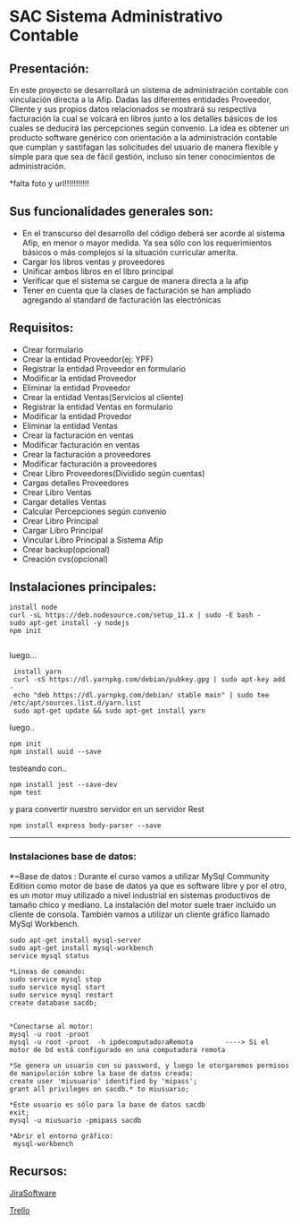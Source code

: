 # SAC Sistema Administrativo Contable

## Presentación:

 En este proyecto se desarrollará un sistema de administración contable con vinculación directa a la Afip.
 Dadas las diferentes entidades Proveedor, Cliente y sus propios datos relacionados se mostrará su respectiva facturación la cual se volcará 
en libros junto a los detalles básicos de los cuales se deducirá las percepciones según convenio.
 La idea es obtener un producto software genérico con orientación a la administración contable que cumplan y sastifagan las solicitudes
del usuario de manera flexible y simple para que sea de fácil gestión, incluso sin tener conocimientos de administración.


  *falta foto y url!!!!!!!!!!!

## Sus funcionalidades generales son:

- En el transcurso del desarrollo del código deberá ser acorde al sistema Afip, en menor o mayor medida. Ya sea
 sólo con los requerimientos básicos o más complejos si la situación curricular amerita.
- Cargar los libros ventas y proveedores 
- Unificar ambos libros en el libro principal
- Verificar que el sistema se cargue de manera directa a la afip
- Tener en cuenta que la clases de facturación se han ampliado agregando al standard de facturación las electrónicas

## Requisitos:
- Crear formulario
- Crear la entidad Proveedor(ej: YPF)
- Registrar la entidad Proveedor en formulario
- Modificar la entidad Proveedor
- Eliminar la entidad Proveedor
- Crear la entidad Ventas(Servicios al cliente)
- Registrar la entidad Ventas en formulario
- Modificar la entidad Provedor
- Eliminar la entidad Ventas
- Crear la facturación en ventas
- Modificar facturación en ventas
- Crear la facturación a proveedores
- Modificar facturación a proveedores
- Crear Libro Proveedores(Dividido según cuentas)
- Cargas detalles Proveedores
- Crear Libro Ventas
- Cargar detalles Ventas
- Calcular Percepciones según convenio
- Crear Libro Principal
- Cargar Libro Principal
- Vincular Libro Principal a Sistema Afip
- Crear backup(opcional)
- Creación cvs(opcional)


## Instalaciones principales:
  ~~~
  install node
  curl -sL https://deb.nodesource.com/setup_11.x | sudo -E bash -
  sudo apt-get install -y nodejs 
  npm init 


  ~~~
luego...
~~~
 install yarn
 curl -sS https://dl.yarnpkg.com/debian/pubkey.gpg | sudo apt-key add -
 echo "deb https://dl.yarnpkg.com/debian/ stable main" | sudo tee /etc/apt/sources.list.d/yarn.list
 sudo apt-get update && sudo apt-get install yarn
~~~
luego..
~~~
npm init
npm install uuid --save
~~~
testeando con..
~~~
npm install jest --save-dev
npm test
~~~
y para convertir nuestro servidor en un servidor Rest
~~~
npm install express body-parser --save
~~~
___
 







### Instalaciones base de datos:

*~Base de datos :
 Durante el curso vamos a utilizar MySql Community Edition como motor de base de datos ya que es software libre y por el otro, es un motor
 muy utilizado a nivel industrial en sistemas productivos de tamaño chico y mediano.
 La instalación del motor suele traer incluido un cliente de consola. También vamos a utilizar un cliente gráfico llamado MySql Workbench.

 ~~~
 sudo apt-get install mysql-server
 sudo apt-get install mysql-workbench
 service mysql status 
 
 *Líneas de comando:
 sudo service mysql stop
 sudo service mysql start
 sudo service mysql restart
 create database sacdb;


 *Conectarse al motor:
 mysql -u root -proot 
 mysql -u root -proot  -h ipdecomputadoraRemota        ----> Si el motor de bd está configurado en una computadora remota
 
 *Se genera un usuario con su password, y luego le otorgaremos permisos de manipulación sobre la base de datos creada:
 create user 'miusuario' identified by 'mipass';
 grant all privileges on sacdb.* to miusuario; 

 *Este usuario es sólo para la base de datos sacdb
 exit;
 mysql -u miusuario -pmipass sacdb

 *Abrir el entorno gráfico:
  mysql-workbench

 ~~~
 
 
 
 
 
 ## Recursos:

[JiraSoftware](https://software-a-medida.atlassian.net)

[Trello](https://trello.com/b/wgBQkeNf/sac-sistema-administrativo-contable)
 

